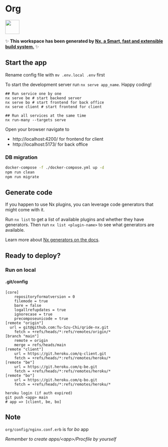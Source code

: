 # Org

<a alt="Nx logo" href="https://nx.dev" target="_blank" rel="noreferrer"><img src="https://raw.githubusercontent.com/nrwl/nx/master/images/nx-logo.png" width="45"></a>

✨ **This workspace has been generated by [Nx, a Smart, fast and extensible build system.](https://nx.dev)** ✨


## Start the app

Rename config file with `mv .env.local .env` first

To start the development server run `nx serve app_name`.  Happy coding!

```shell
## Run service one by one
nx serve be # start backend server
nx serve bo # start frontend for back office
nx serve client # start frontend for client

## Run all services at the same time
nx run-many --targets serve
```

Open your browser navigate to
* http://localhost:4200/ for frontend for client 
* http://localhost:5173/ for back office

### DB migration

```bash
docker-compose -f ./docker-compose.yml up -d
npm run clean
npm run migrate
```

## Generate code

If you happen to use Nx plugins, you can leverage code generators that might come with it.

Run `nx list` to get a list of available plugins and whether they have generators. Then run `nx list <plugin-name>` to see what generators are available.

Learn more about [Nx generators on the docs](https://nx.dev/plugin-features/use-code-generators).


## Ready to deploy?

### Run on local

#### .git/config

```config
[core]
	repositoryformatversion = 0
	filemode = true
	bare = false
	logallrefupdates = true
	ignorecase = true
	precomposeunicode = true
[remote "origin"]
  url = git@github.com:Tu-Szu-Chi/qride-nx.git
	fetch = +refs/heads/*:refs/remotes/origin/*
[branch "main"]
	remote = origin
	merge = refs/heads/main
[remote "client"]
	url = https://git.heroku.com/q-client.git
	fetch = +refs/heads/*:refs/remotes/heroku/*
[remote "be"]
	url = https://git.heroku.com/q-be.git
	fetch = +refs/heads/*:refs/remotes/heroku/*
[remote "bo"]
	url = https://git.heroku.com/q-bo.git
	fetch = +refs/heads/*:refs/remotes/heroku/*

```

```shell
heroku login (if auth expired)
git push <app> main
# app => [client, be, bo]
```

## Note

`org/config/nginx.conf.erb` is for *bo* app

*Remember to create apps/\<app\>/Procfile by yourself*

